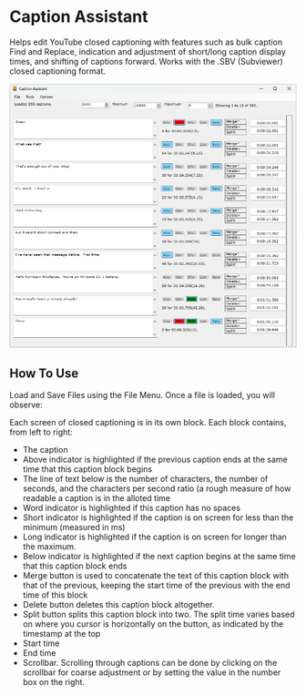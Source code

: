 # Caption Assistant

Helps edit YouTube closed captioning with features such as bulk caption Find and Replace, indication and adjustment of short/long caption display times, and shifting of captions forward.
Works with the .SBV (Subviewer) closed captioning format.

<img src = 'captasst.png'></img>

## How To Use

Load and Save Files using the File Menu.
Once a file is loaded, you will observe:

Each screen of closed captioning is in its own block.
Each block contains, from left to right:
* The caption
* Above indicator is highlighted if the previous caption ends at the same time that this caption block begins
* The line of text below is the number of characters, the number of seconds, and the characters per second ratio (a rough measure of how readable a caption is in the alloted time
* Word indicator is highlighted if this caption has no spaces
* Short indicator is highlighted if the caption is on screen for less than the minimum (measured in ms)
* Long indicator is highlighted if the caption is on screen for longer than the maximum.
* Below indicator is highlighted if the next caption begins at the same time that this caption block ends
* Merge button is used to concatenate the text of this caption block with that of the previous, keeping the start time of the previous with the end time of this block
* Delete button deletes this caption block altogether.
* Split button splits this caption block into two.  The split time varies based on where you cursor is horizontally on the button, as indicated by the timestamp at the top
* Start time
* End time
* Scrollbar.  Scrolling through captions can be done by clicking on the scrollbar for coarse adjustment or by setting the value in the number box on the right.



